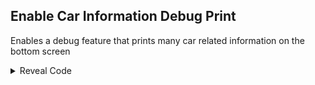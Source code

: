 ## Enable Car Information Debug Print

Enables a debug feature that prints many car related information on the bottom screen

<details>
<summary>Reveal Code</summary>

```armv7
2051AF05 00000001
```
</details>